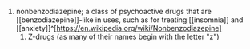1. nonbenzodiazepine; a class of psychoactive drugs that are [[benzodiazepine]]-like in uses, such as for treating [[insomnia]] and [[anxiety]]^[https://en.wikipedia.org/wiki/Nonbenzodiazepine]
	1. Z-drugs (as many of their names begin with the letter "z")